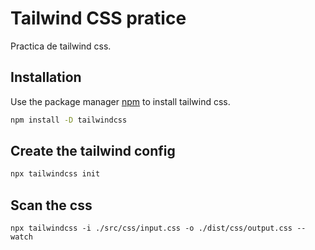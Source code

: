 # Tailwind CSS pratice

Practica de tailwind css.

## Installation

Use the package manager [npm](https://docs.npmjs.com/downloading-and-installing-node-js-and-npm) to install tailwind css.

```bash
npm install -D tailwindcss
```

## Create the tailwind config

```bash
npx tailwindcss init
```
## Scan the css
```
npx tailwindcss -i ./src/css/input.css -o ./dist/css/output.css --watch
```